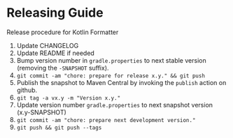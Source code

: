 # Releasing Guide
Release procedure for Kotlin Formatter

1. Update CHANGELOG
1. Update README if needed
1. Bump version number in `gradle.properties` to next stable version (removing the `-SNAPSHOT`
   suffix).
1. `git commit -am "chore: prepare for release x.y." && git push`
1. Publish the snapshot to Maven Central by invoking the `publish` action on github.
1. `git tag -a vx.y -m "Version x.y."`
1. Update version number `gradle.properties` to next snapshot version (x.y-SNAPSHOT)
1. `git commit -am "chore: prepare next development version."`
1. `git push && git push --tags`